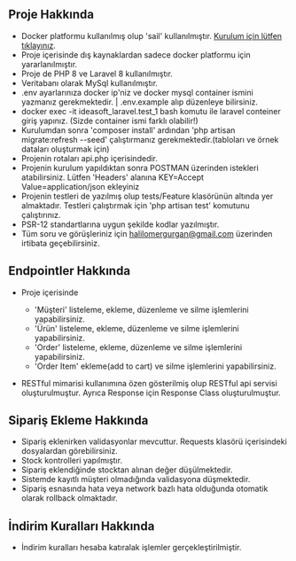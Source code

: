 
## Proje Hakkında

- Docker platformu kullanılmış olup 'sail' kullanılmıştır. [Kurulum için lütfen tıklayınız](https://laravel.com/docs/8.x/sail).
- Proje içerisinde dış kaynaklardan sadece docker platformu için yararlanılmıştır.
- Proje de PHP 8 ve Laravel 8 kullanılmıştır.
- Veritabanı olarak MySql kullanılmıştır.
- .env ayarlarınıza docker ip'niz ve docker mysql container ismini yazmanız gerekmektedir. | .env.example alıp düzenleye bilirsiniz.
- docker exec -it ideasoft_laravel.test_1 bash komutu ile laravel conteiner giriş yapınız. (Sizde container ismi farklı olabilir!)
- Kurulumdan sonra 'composer install' ardından 'php artisan migrate:refresh --seed' çalıştırmanız gerekmektedir.(tabloları ve örnek dataları oluşturmak için)
- Projenin rotaları api.php içerisindedir.
- Projenin kurulum yapıldıktan sonra POSTMAN üzerinden istekleri atabilirsiniz. Lütfen 'Headers' alanına KEY=Accept Value=application/json ekleyiniz
- Projenin testleri de yazılmış olup tests/Feature klasörünün altında yer almaktadır. Testleri çalıştırmak için 'php artisan test' komutunu çalıştırınız.
- PSR-12 standartlarına uygun şekilde kodlar yazılmıştır.
- Tüm soru ve görüşleriniz için halilomergurgan@gmail.com üzerinden irtibata geçebilirsiniz.

## Endpointler Hakkında
- Proje içerisinde 
    - 'Müşteri' listeleme, ekleme, düzenleme ve silme işlemlerini yapabilirsiniz.
    - 'Ürün' listeleme, ekleme, düzenleme ve silme işlemlerini yapabilirsiniz.
    - 'Order' listeleme, ekleme, düzenleme ve silme işlemlerini yapabilirsiniz.
    - 'Order Item' ekleme(add to cart) ve silme işlemlerini yapabilirsiniz.

- RESTful mimarisi kullanımına özen gösterilmiş olup RESTful api servisi oluşturulmuştur. Ayrıca Response için Response Class oluşturulmuştur. 

## Sipariş Ekleme Hakkında
- Sipariş eklenirken validasyonlar mevcuttur. Requests klasörü içerisindeki dosyalardan görebilirsiniz.
- Stock kontrolleri yapılmıştır. 
- Sipariş eklendiğinde stocktan alınan değer düşülmektedir.
- Sistemde kayıtlı müşteri olmadığında validasyona düşmektedir.
- Sipariş esnasında hata veya network bazlı hata olduğunda otomatik olarak rollback olmaktadır.

## İndirim Kuralları Hakkında
- İndirim kuralları hesaba katıralak işlemler gerçekleştirilmiştir.

 
